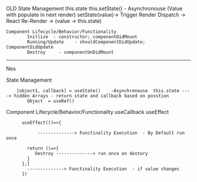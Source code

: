 OLD
State Management
this.state
this.setState() - Asynchronouse (Value with populate in next render)
setState(value)-> Trigger Render Dispatch -> React Re-Render -> (value -> this.state)

    Component Lifecycle/Behavior/Functionality
    		Initlize  - constructor; componentDidMount
    		Running/Update	  - shouldComponentDidUpdate; ComponentDidUpdate
    		Destroy		- componentUnDidMount

---

Nes

State Management

    	[object1, callback]	= useState()	-Asynchronouse	this.state ----> hidden Arrays - return state and callback based on posstion
    		Object	= useRef()

Component Lifecycle/Behavior/Functionality
useCallback
useEffect

    	  useEffect(()=>{

    			--------------> Functinality Execution  - By Default run once

    		return ()=>{
    		   Destroy --------------> run once on destory
    		}
    	  },[
    		--------------> Functinality Execution  - if value changes
    	  ])
